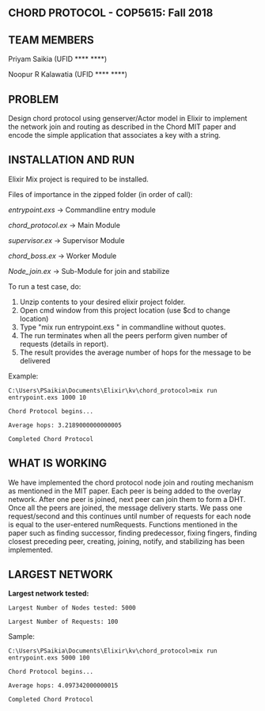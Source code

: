 ## **CHORD PROTOCOL - COP5615: Fall 2018**

## **TEAM MEMBERS**
Priyam Saikia (UFID **** ****)

Noopur R Kalawatia (UFID **** ****)

## **PROBLEM**
Design chord protocol using genserver/Actor model in Elixir to implement the network join and routing as 
described in the Chord MIT paper and encode the simple application that associates a key with a string.

## **INSTALLATION AND RUN** 

Elixir Mix project is required to be installed. 

Files of importance in the zipped folder (in order of call):

*entrypoint.exs*     -> Commandline entry module

*chord_protocol.ex*  -> Main Module

*supervisor.ex*     -> Supervisor Module

*chord_boss.ex*      -> Worker Module

*Node_join.ex*       -> Sub-Module for join and stabilize

To run a test case, do:

1. Unzip contents to your desired elixir project folder.
2. Open cmd window from this project location (use $cd <location> to change location)
3. Type "mix run entrypoint.exs <numNodes> <numRequests>" in commandline without quotes. 
4. The run terminates when all the peers perform given number of requests (details in report). 
5. The result provides the average number of hops for the message to be delivered

Example:

	C:\Users\PSaikia\Documents\Elixir\kv\chord_protocol>mix run entrypoint.exs 1000 10
	
	Chord Protocol begins...
	
	Average hops: 3.2189000000000005
	
	Completed Chord Protocol
   
## **WHAT IS WORKING**

We have implemented the chord protocol node join and routing mechanism as mentioned in the MIT paper. 
Each peer is being added to the overlay network. After one peer is joined, next peer can join them to form a DHT.
Once all the peers are joined, the message delivery starts. We pass one request/second and this continues until number of requests for each node is equal to the user-entered numRequests.
Functions mentioned in the paper such as finding successor, finding predecessor, fixing fingers, finding closest preceding peer, creating, joining, notify, and stabilizing has been implemented.

## **LARGEST NETWORK**
    
**Largest network tested:**
	
	Largest Number of Nodes tested: 5000
	
	Largest Number of Requests: 100
	
Sample:
	
	C:\Users\PSaikia\Documents\Elixir\kv\chord_protocol>mix run entrypoint.exs 5000 100
	
	Chord Protocol begins...
	
	Average hops: 4.097342000000015
	
	Completed Chord Protocol
